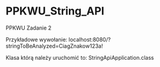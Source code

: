 # PPKWU_String_API
PPKWU Zadanie 2

Przykładowe wywołanie: localhost:8080/?stringToBeAnalyzed=CiagZnakow123a$!$

Klasa którą należy uruchomić to: StringApiApplication.class
